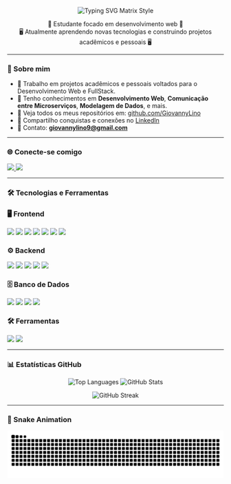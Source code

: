 <p align="center">
  <img src="https://readme-typing-svg.demolab.com?font=JetBrains+Mono&size=32&duration=3000&pause=1000&color=00FF00&center=true&vCenter=true&width=600&lines=Giovanny+Lino;Desenvolvedor+Web+%2F+Full+Stack" alt="Typing SVG Matrix Style" />
</p>

<p align="center">
  🔭 Estudante focado em desenvolvimento web 📡<br/>
  🖥️ Atualmente aprendendo novas tecnologias e construindo projetos acadêmicos e pessoais 🖥️<br/>
</p>

---

### 🚀 Sobre mim

- 💼 Trabalho em projetos acadêmicos e pessoais voltados para o Desenvolvimento Web e FullStack.
- 🧠 Tenho conhecimentos em **Desenvolvimento Web**, **Comunicação entre Microserviços**, **Modelagem de Dados**, e mais.
- 📁 Veja todos os meus repositórios em: [github.com/GiovannyLino](https://github.com/GiovannyLino)
- 💬 Compartilho conquistas e conexões no [LinkedIn](https://www.linkedin.com/in/giovanny-lino-a54660179/)
- 📧 Contato: **giovannylino9@gmail.com**

---

### 🌐 Conecte-se comigo

<p align="left">
  <a href="https://linkedin.com/in/giovanny-lino-a54660179" target="_blank">
    <img src="https://img.shields.io/badge/LinkedIn-blue?logo=linkedin&logoColor=white" height="30"/>
  </a>
  <a href="mailto:giovannylino9@gmail.com">
    <img src="https://img.shields.io/badge/Gmail-red?logo=gmail&logoColor=white" height="30"/>
  </a>
</p>

---

### 🛠️ Tecnologias e Ferramentas

### 🖥️ Frontend
<p align="left">
  <img src="https://cdn.jsdelivr.net/gh/devicons/devicon/icons/html5/html5-original.svg" width="40"/>
  <img src="https://cdn.jsdelivr.net/gh/devicons/devicon/icons/css3/css3-original.svg" width="40"/>
  <img src="https://cdn.jsdelivr.net/gh/devicons/devicon/icons/javascript/javascript-original.svg" width="40"/>
  <img src="https://cdn.jsdelivr.net/gh/devicons/devicon/icons/typescript/typescript-original.svg" width="40"/>
  <img src="https://cdn.jsdelivr.net/gh/devicons/devicon/icons/react/react-original.svg" width="40"/>
  <img src="https://cdn.jsdelivr.net/gh/devicons/devicon/icons/nextjs/nextjs-original.svg" width="40"/>
  <img src="https://cdn.jsdelivr.net/gh/devicons/devicon/icons/bootstrap/bootstrap-plain.svg" width="40"/>
</p>

### ⚙️ Backend
<p align="left">
  <img src="https://cdn.jsdelivr.net/gh/devicons/devicon/icons/nodejs/nodejs-original.svg" width="40"/>
  <img src="https://cdn.jsdelivr.net/gh/devicons/devicon/icons/express/express-original.svg" width="40"/>
  <img src="https://cdn.jsdelivr.net/gh/devicons/devicon/icons/java/java-original.svg" width="40"/>
  <img src="https://cdn.jsdelivr.net/gh/devicons/devicon/icons/python/python-original.svg" width="40"/>
  <img src="https://cdn.jsdelivr.net/gh/devicons/devicon/icons/c/c-original.svg" width="40"/>
</p>

### 🗄️ Banco de Dados
<p align="left">
  <img src="https://cdn.jsdelivr.net/gh/devicons/devicon/icons/mongodb/mongodb-original.svg" width="40"/>
  <img src="https://cdn.jsdelivr.net/gh/devicons/devicon/icons/postgresql/postgresql-original.svg" width="40"/>
  <img src="https://cdn.jsdelivr.net/gh/devicons/devicon/icons/mysql/mysql-original.svg" width="40"/>
  <img src="https://cdn.jsdelivr.net/gh/devicons/devicon/icons/oracle/oracle-original.svg" width="40"/>
</p>

### 🛠️ Ferramentas
<p align="left">
  <img src="https://cdn.jsdelivr.net/gh/devicons/devicon/icons/postman/postman-original.svg" width="40"/>
  <img src="https://cdn.jsdelivr.net/gh/devicons/devicon/icons/amazonwebservices/amazonwebservices-original-wordmark.svg" width="40"/>
</p>


---

### 📊 Estatísticas GitHub

<p align="center">
  <!-- Linguagens mais usadas -->
  <img width="37%" src="https://github-readme-stats.vercel.app/api/top-langs/?username=GiovannyLino&layout=compact&langs_count=8&theme=radical" alt="Top Languages" />
  
  <!-- Estatísticas gerais -->
  <img width="48%" src="https://github-readme-stats.vercel.app/api?username=GiovannyLino&show_icons=true&theme=radical&include_all_commits=true&count_private=true" alt="GitHub Stats" />
</p>

<p align="center">
  <!-- Streak de contribuições -->
  <img src="https://github-readme-streak-stats.herokuapp.com/?user=GiovannyLino&theme=radical" alt="GitHub Streak" />
</p>

---

### 🐍 Snake Animation

<p align="center">
  <img src="https://raw.githubusercontent.com/GiovannyLino/GiovannyLino/output/snake.svg" alt="Snake animation">
</p>
